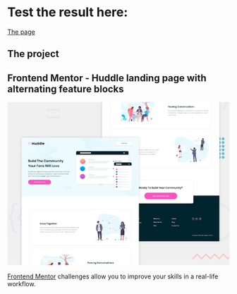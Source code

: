 # Test the result here:
[The page](https://vonhappatsch.github.io/huddle-landing-page)

## The project

## Frontend Mentor - Huddle landing page with alternating feature blocks

![Design preview for the Huddle landing page with alternating feature blocks coding challenge](./design/desktop-preview.jpg)

[Frontend Mentor](https://www.frontendmentor.io) challenges allow you to improve your skills in a real-life workflow.
